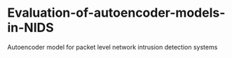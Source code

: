 # Evaluation-of-autoencoder-models-in-NIDS
Autoencoder model for packet level network intrusion detection systems
